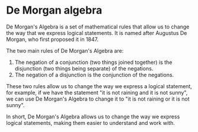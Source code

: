 # De Morgan algebra

De Morgan's Algebra is a set of mathematical rules that allow us to change the way that we express logical statements. It is named after Augustus De Morgan, who first proposed it in 1847. 

The two main rules of De Morgan's Algebra are: 
1. The negation of a conjunction (two things joined together) is the disjunction (two things being separate) of the negations.
2. The negation of a disjunction is the conjunction of the negations.

These two rules allow us to change the way we express a logical statement, for example, if we have the statement "it is not raining and it is not sunny", we can use De Morgan's Algebra to change it to "it is not raining or it is not sunny". 

In short, De Morgan's Algebra allows us to change the way we express logical statements, making them easier to understand and work with.
